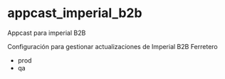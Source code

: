 # appcast_imperial_b2b
Appcast para imperial B2B

Configuración para gestionar actualizaciones de Imperial B2B Ferretero
- prod
- qa
